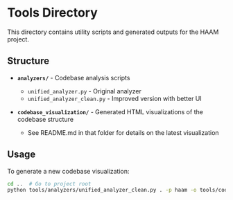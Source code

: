 # Tools Directory

This directory contains utility scripts and generated outputs for the HAAM project.

## Structure

- **`analyzers/`** - Codebase analysis scripts
  - `unified_analyzer.py` - Original analyzer
  - `unified_analyzer_clean.py` - Improved version with better UI
  
- **`codebase_visualization/`** - Generated HTML visualizations of the codebase structure
  - See README.md in that folder for details on the latest visualization

## Usage

To generate a new codebase visualization:
```bash
cd ..  # Go to project root
python tools/analyzers/unified_analyzer_clean.py . -p haam -o tools/codebase_visualization/haam_visualization_new.html --open
```